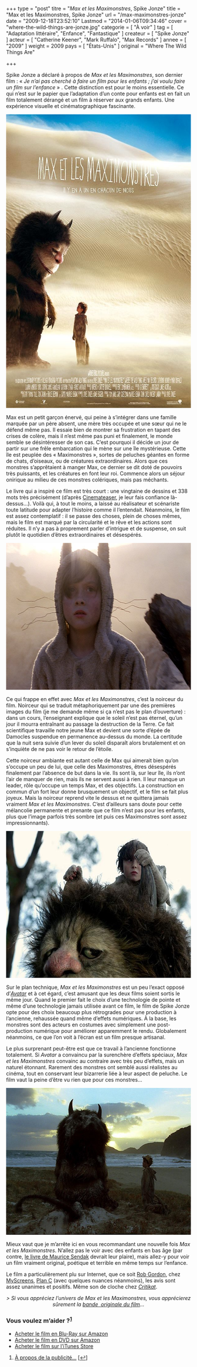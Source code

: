 +++
type = "post"
titre = "<em>Max et les Maximonstres</em>, Spike Jonze"
title = "Max et les Maximonstres, Spike Jonze"
url = "/max-maximonstres-jonze"
date = "2009-12-18T23:52:10"
Lastmod = "2014-01-06T09:34:46"
cover = "where-the-wild-things-are-jonze.jpg"
categorie = [ "À voir" ]
tag = [ "Adaptation littéraire", "Enfance", "Fantastique" ]
createur = [ "Spike Jonze" ]
acteur = [ "Catherine Keener", "Mark Ruffalo", "Max Records" ]
annee = [ "2009" ]
weight = 2009
pays = [ "États-Unis" ]
original = "Where The Wild Things Are"

+++

<p>Spike Jonze a déclaré à propos de <em>Max et les Maximonstres</em>, son dernier film : &laquo;&nbsp;<em>Je n&rsquo;ai pas cherché à faire un film pour les enfants ; j&rsquo;ai voulu faire un film sur l&rsquo;enfance</em>&nbsp;&raquo; . Cette distinction est pour le moins essentielle. Ce qui n&rsquo;est sur le papier que l&rsquo;adaptation d&rsquo;un conte pour enfants est en fait un film totalement dérangé et un film à réserver aux grands enfants. Une expérience visuelle et cinématographique fascinante.</p>
<div style="text-align: center;"><a href="http://www.allocine.fr/film/fichefilm_gen_cfilm=54502.html"><img class="aligncenter" src="max-maximonstres-jonze.jpg" border="0" alt="max-maximonstres-jonze.jpg" width="600" height="800" /></a></div>
<p>Max est un petit garçon énervé, qui peine à s&rsquo;intégrer dans une famille marquée par un père absent, une mère très occupée et une sœur qui ne le défend même pas. Il essaie bien de montrer sa frustration en tapant des crises de colère, mais il n&rsquo;est même pas puni et finalement, le monde semble se désintéresser de son cas. C&rsquo;est pourquoi il décide un jour de partir sur une frêle embarcation qui le mène sur une île mystérieuse. Cette île est peuplée des &laquo;&nbsp;Maximonstres&nbsp;&raquo;, sortes de peluches géantes en forme de chats, d&rsquo;oiseaux, ou de créatures extraordinaires. Alors que ces monstres s&rsquo;apprêtaient à manger Max, ce dernier se dit doté de pouvoirs très puissants, et les créatures en font leur roi. Commence alors un séjour onirique au milieu de ces monstres colériques, mais pas méchants.</p>
<p>Le livre qui a inspiré ce film est très court : une vingtaine de dessins et 338 mots très précisément (d&rsquo;après <a href="http://www.cinemateaser.com/?p=1594">Cinemateaser</a>, je leur fais confiance là-dessus&#8230;). Voilà qui, à tout le moins, a laissé au réalisateur et scénariste toute latitude pour adapter l&rsquo;histoire comme il l&rsquo;entendait. Néanmoins, le film est assez contemplatif : il se passe des choses, plein de choses mêmes, mais le film est marqué par la circularité et le rêve et les actions sont réduites. Il n&rsquo;y a pas à proprement parler d&rsquo;intrigue et de suspense, on suit plutôt le quotidien d&rsquo;êtres extraordinaires et désespérés.</p>
<div style="text-align: center;"><img class="aligncenter" src="max-et-les-maximonstres.jpg" border="0" alt="max-et-les-maximonstres.jpg" width="600" height="400" /></div>
<p>Ce qui frappe en effet avec <em>Max et les Maximonstres</em>, c&rsquo;est la noirceur du film. Noirceur qui se traduit métaphoriquement par une des premières images du film (je me demande même si ça n&rsquo;est pas le plan d&rsquo;ouverture) : dans un cours, l&rsquo;enseignant explique que le soleil n&rsquo;est pas éternel, qu&rsquo;un jour il mourra entraînant au passage la destruction de la Terre. Ce fait scientifique travaille notre jeune Max et devient une sorte d&rsquo;épée de Damocles suspendue en permanence au-dessus du monde. La certitude que la nuit sera suivie d&rsquo;un lever du soleil disparaît alors brutalement et on s&rsquo;inquiète de ne pas voir le retour de l&rsquo;étoile.</p>
<p>Cette noirceur ambiante est autant celle de Max qui aimerait bien qu&rsquo;on s&rsquo;occupe un peu de lui, que celle des Maximonstres, êtres désespérés finalement par l&rsquo;absence de but dans la vie. Ils sont là, sur leur île, ils n&rsquo;ont l&rsquo;air de manquer de rien, mais ils ne servent aussi à rien. Il leur manque un leader, rôle qu&rsquo;occupe un temps Max, et des objectifs. La construction en commun d&rsquo;un fort leur donne brusquement un objectif, et le film se fait plus joyeux. Mais la noirceur reprend vite le dessus et ne quittera jamais vraiment <em>Max et les Maximonstres</em>. C&rsquo;est d&rsquo;ailleurs sans doute pour cette mélancolie permanente et prenante que ce film n&rsquo;est pas pour les enfants, plus que l&rsquo;image parfois très sombre (et puis ces Maximonstres sont assez impressionnants).</p>
<div style="text-align: center;"><img class="aligncenter" src="max-maximonstres.jpg" border="0" alt="max-maximonstres.jpg" width="600" height="400" /></div>
<p>Sur le plan technique, <em>Max et les Maximonstres</em> est un peu l&rsquo;exact opposé d&rsquo;<em><a href="/2009/12/18/avatar-james-cameron/">Avatar</a></em> et à cet égard, c&rsquo;est amusant que les deux films soient sortis le même jour. Quand le premier fait le choix d&rsquo;une technologie de pointe et même d&rsquo;une technologie jamais utilisée avant ce film, le film de Spike Jonze opte pour des choix beaucoup plus rétrogrades pour une production à l&rsquo;ancienne, rehaussée quand même d&rsquo;effets numériques. À la base, les monstres sont des acteurs en costumes avec simplement une post-production numérique pour améliorer apparemment le rendu. Globalement néanmoins, ce que l&rsquo;on voit à l&rsquo;écran est un film presque artisanal.</p>
<p>Le plus surprenant peut-être est que ce travail à l&rsquo;ancienne fonctionne totalement. Si <em>Avatar</em> a convaincu par la surenchère d&rsquo;effets spéciaux, <em>Max et les Maximonstres</em> convainc au contraire avec très peu d&rsquo;effets, mais un naturel étonnant. Rarement des monstres ont semblé aussi réalistes au cinéma, tout en conservant leur bizarrerie liée à leur aspect de peluche. Le film vaut la peine d&rsquo;être vu rien que pour ces monstres&#8230;</p>
<div style="text-align: center;"><img class="aligncenter" src="maximonstres-jonze.jpg" border="0" alt="maximonstres-jonze.jpg" width="600" height="400" /></div>
<p>Mieux vaut que je m&rsquo;arrête ici en vous recommandant une nouvelle fois <em>Max et les Maximonstres</em>. N&rsquo;allez pas le voir avec des enfants en bas âge (par contre, <a href="http://www.amazon.fr/gp/product/221101965X/ref=as_li_ss_tl?ie=UTF8&tag=leblogdenic07-21&linkCode=as2&camp=1642&creative=19458&creativeASIN=221101965X">le livre de Maurice Sendak</a> devrait leur plaire), mais allez-y pour voir un film vraiment original, poétique et terrible en même temps sur l&rsquo;enfance.</p>
<p>Le film a particulièrement plu sur Internet, que ce soit <a href="http://www.toujoursraison.com/2009/12/max-et-les-maximonstres.html">Rob Gordon</a>, chez <a href="http://myscreens.fr/2009/cinema/max-et-les-maximonstres-la-critique/">MyScreens</a>, <a href="http://plan-c.over-blog.com/article-max-et-les-maximonstres-l-enfant-roi-41348476.html">Plan C</a> (avec quelques nuances néanmoins), les avis sont assez unanimes et positifs. Même son de cloche chez <em><a href="http://www.critikat.com/Max-et-les-Maximonstres.html">Critikat</a></em>.</p>
<p>
<p style="text-align: center;"><em>&gt; Si vous appréciez l&rsquo;univers de Max et les Maximonstres, vous apprécierez sûrement la <a href="/2010/01/31/where-the-wild-things-are-karen-o/" target="_blank">bande  originale du film</a>&#8230;</em></p>
<div class="amazon">
<h3>Vous voulez m&rsquo;aider ?<sup><a href="#footnote_0_2258" id="identifier_0_2258" class="footnote-link footnote-identifier-link" title="&Agrave; propos de la publicit&eacute;&hellip;">1</a></sup></h3>
<ul>
<li><a href="http://www.amazon.fr/gp/product/B003BGAT2Y/ref=as_li_ss_tl?ie=UTF8&tag=leblogdenic07-21&linkCode=as2&camp=1642&creative=19458&creativeASIN=B003BGAT2Y">Acheter le film en Blu-Ray sur Amazon</a></li>
<li><a href="http://www.amazon.fr/gp/product/B003BGAT38/ref=as_li_ss_tl?ie=UTF8&tag=leblogdenic07-21&linkCode=as2&camp=1642&creative=19458&creativeASIN=B003BGAT38">Acheter le film en DVD sur Amazon</a></li>
<li><a href="http://itunes.apple.com/fr/movie/max-et-les-maximonstres/id367519521">Acheter le film sur l&rsquo;iTunes Store</a></li>
</ul>
</div>
<ol class="footnotes"><li id="footnote_0_2258" class="footnote"><a href="/a-propos/publicite/">À propos de la publicité…</a> [<a href="#identifier_0_2258" class="footnote-link footnote-back-link">&#8617;</a>]</li></ol>

